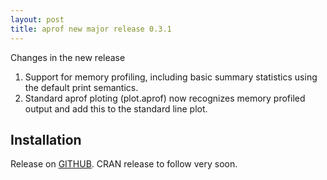 ```yaml
---
layout: post
title: aprof new major release 0.3.1
---
```


Changes in the new release

1. Support for memory profiling, including basic summary statistics using the default print semantics.
2. Standard aprof ploting (plot.aprof) now recognizes memory profiled output and
add this to the standard line plot.


## Installation

Release on [GITHUB](https://github.com/MarcoDVisser/aprof). CRAN release to follow very soon. 


